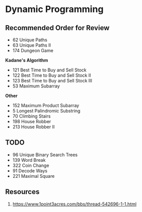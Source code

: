 # Dynamic Programming

## Recommended Order for Review
* 62 Unique Paths
* 63 Unique Paths II
* 174	Dungeon Game

**Kadane's Algorithm**
* 121 Best Time to Buy and Sell Stock
* 122 Best Time to Buy and Sell Stock II
* 123 Best Time to Buy and Sell Stock III
* 53 Maximum Subarray

**Other**
* 152	Maximum Product Subarray
* 5	Longest Palindromic Substring
* 70 Climbing Stairs
* 198	House Robber
* 213	House Robber II

## TODO
* 96 Unique Binary Search Trees
* 139	Word Break
* 322 Coin Change
* 91 Decode Ways
* 221 Maximal Square



## Resources
1. https://www.1point3acres.com/bbs/thread-542696-1-1.html
